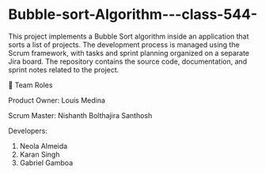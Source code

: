 # Bubble-sort-Algorithm---class-544-
This project implements a Bubble Sort algorithm inside an application that sorts a list of projects. The development process is managed using the Scrum framework, with tasks and sprint planning organized on a separate Jira board.
The repository contains the source code, documentation, and sprint notes related to the project.

👥 Team Roles

Product Owner: Louis Medina

Scrum Master: Nishanth Bolthajira Santhosh

Developers:
1. Neola Almeida
2. Karan Singh
3. Gabriel Gamboa 
